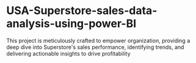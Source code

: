# USA-Superstore-sales-data-analysis-using-power-BI
This project is meticulously crafted to empower organization, providing a deep dive into Superstore's sales performance, identifying trends, and delivering actionable insights to drive profitability
